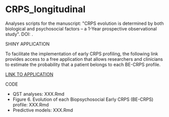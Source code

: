 # CRPS_longitudinal

Analyses scripts for the manuscript: "CRPS evolution is determined by both biological and psychosocial factors – a 1-Year prospective observational study". DOI: .

SHINY APPLICATION

To facilitate the implementation of early CRPS profiling, the following link provides access to a free application that allows researchers and clinicians to estimate the probability that a patient belongs to each BE-CRPS profile.

[LINK TO APPLICATION](https://vladaron.shinyapps.io/profile_app/#section-application)

CODE

- QST analyses: XXX.Rmd
- Figure 6. Evolution of each Biopsychosocial Early CRPS (BE-CRPS) profile: XXX.Rmd
- Predictive models: XXX.Rmd

